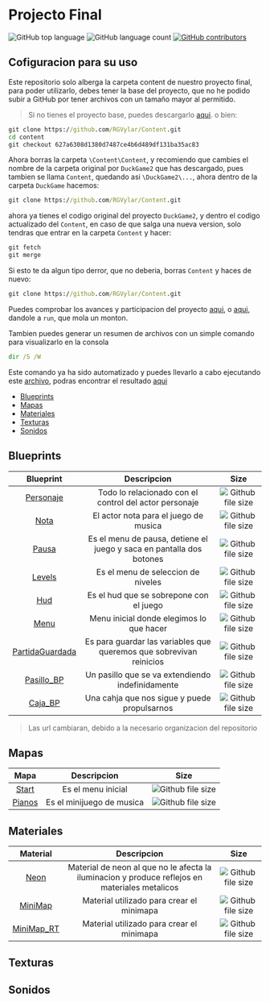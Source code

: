 # Projecto Final

![GitHub top language](https://img.shields.io/github/languages/top/RGVylar/Content.svg)
![GitHub language count](https://img.shields.io/github/languages/count/RGVylar/Content.svg)
[![GitHub contributors](https://img.shields.io/github/contributors/RGVylar/Content.svg)](https://github.com/RGVylar/Content/graphs/contributors)

## Cofiguracion para su uso

Este repositorio solo alberga la carpeta content de nuestro proyecto final, para poder utilizarlo, debes tener la base del proyecto, que no he podido subir a GitHub por tener archivos con un tamaño mayor al permitido.
>Si no tienes el proyecto base, puedes descargarlo [aqui][mega].
o bien:
```cmd
git clone https://github.com/RGVylar/Content.git
cd content
git checkout 627a6308d1380d7487ce4b6d489df131ba35ac83
```
Ahora borras la carpeta `\Content\Content`, y recomiendo que cambies el nombre de la carpeta original por `DuckGame2` que has descargado, pues tambien se llama `Content`, quedando asi `\DuckGame2\...`, ahora dentro de la carpeta `DuckGame` hacemos:
```cmd
git clone https://github.com/RGVylar/Content.git
```
ahora ya tienes el codigo original del proyecto `DuckGame2`, y dentro el codigo actualizado del `Content`, en caso de que salga una nueva version, solo tendras que entrar en la carpeta `Content` y hacer:
```cmd
git fetch
git merge
```
Si esto te da algun tipo derror, que no deberia, borras `Content` y haces de nuevo:
```cmd
git clone https://github.com/RGVylar/Content.git
```

Puedes comprobar los avances y participacion del proyecto [aqui][here], o [aqui][otro], dandole a `run`, que mola un monton.

Tambien puedes generar un resumen de archivos con un simple comando para visualizarlo en la consola
```cmd
dir /S /W
```
Este comando ya ha sido automatizado y puedes llevarlo a cabo ejecutando este [archivo][archivos], podras encontrar el resultado [aqui][dir]


* [Blueprints](#blueprints)
* [Mapas](#mapas)
* [Materiales](#materiales)
* [Texturas](#texturas)
* [Sonidos](#sonidos)

<a name="blueprints"></a>
## Blueprints
| Blueprint              |     Descripcion   |     Size       |
|   :---:                |     :---:         |     :---:      |
| [Personaje][personaje] | Todo lo relacionado con el control del actor personaje | ![Github file size](https://img.shields.io/github/size/RGVylar/Content/Personaje/Blueprints/2DSideScrollerCharacter.uasset.svg) |
| [Nota][nota] | El actor nota para el juego de musica | ![Github file size](https://img.shields.io/github/size/RGVylar/Content/Piano/Tile.uasset.svg) |
| [Pausa][pausa] | Es el menu de pausa, detiene el juego y saca en pantalla dos botones | ![Github file size](https://img.shields.io/github/size/RGVylar/Content/2DSideScrollerBP/Blueprints/Pausa.uasset.svg) |
| [Levels][levels] | Es el menu de seleccion de niveles | ![Github file size](https://img.shields.io/github/size/RGVylar/Content/2DSideScrollerBP/Blueprints/Levels.uasset.svg) |
| [Hud][hud] | Es el hud que se sobrepone con el juego | ![Github file size](https://img.shields.io/github/size/RGVylar/Content/Hud/Blueprints/Hud.uasset.svg) |
| [Menu][menu] | Menu inicial donde elegimos lo que hacer | ![Github file size](https://img.shields.io/github/size/RGVylar/Content/2DSideScrollerBP/Blueprints/Menu.uasset.svg) |
| [PartidaGuardada][partidaguardada] | Es para guardar las variables que queremos que sobrevivan reinicios | ![Github file size](https://img.shields.io/github/size/RGVylar/Content/2DSideScrollerBP/Blueprints/PartidaGuardada.uasset.svg) |
| [Pasillo_BP][pasillo] | Un pasillo que se va extendiendo indefinidamente | ![Github file size](https://img.shields.io/github/size/RGVylar/Content/2DSideScrollerBP/Blueprints/Pasillo_BP.uasset.svg) |
| [Caja_BP][caja] | Una cahja que nos sigue y puede propulsarnos | ![Github file size](https://img.shields.io/github/size/RGVylar/Content/Caja/Blueprints/Caja_BP.uasset.svg) |

>Las url cambiaran, debido a la necesario organizacion del repositorio

<a name="mapas"></a>
## Mapas
| Mapa              |     Descripcion   |     Size       |
|   :---:                |     :---:         |     :---:      |
| [Start][start] | Es el menu inicial | ![Github file size](https://img.shields.io/github/size/RGVylar/Content/Mapas/Start.umap.svg) |
| [Pianos][piano] | Es el minijuego de musica | ![Github file size](https://img.shields.io/github/size/RGVylar/Content/Mapas/Pianos.umap.svg) |

<a name="materiales"></a>
## Materiales
| Material     |     Descripcion   |     Size        |
|   :---:      |     :---:         |     :---:       |  
| [Neon][neon] | Material de neon al que no le afecta la iluminacion y produce reflejos en materiales metalicos | ![Github file size](https://img.shields.io/github/size/RGVylar/Content/2DSideScrollerBP/Neon.uasset.svg) |
| [MiniMap][minimapa]    | Material utilizado para crear el minimapa  | ![Github file size](https://img.shields.io/github/size/RGVylar/Content/2DSideScroller/Materials/MiniMap.uasset.svg) |
| [MiniMap_RT][minimapart] | Material utilizado para crear el minimapa | ![Github file size](https://img.shields.io/github/size/RGVylar/Content/2DSideScroller/Materials/MiniMap_RT.uasset.svg)|

<a name="texturas"></a>
## Texturas

<a name="sonidos"></a>
## Sonidos

[mega]:index.html
[here]:https://github.com/RGVylar/Content/graphs/contributors
[otro]:http://ghv.artzub.com/#repo=Content&climit=100&user=rgvylar

[archivos]:https://github.com/RGVylar/Content/blob/master/archivos.bat
[dir]:https://github.com/RGVylar/Content/blob/master/dir.txt

[personaje]:https://github.com/RGVylar/Content/blob/master/Personaje
[nota]:https://github.com/RGVylar/Content/blob/master/Nota
[pausa]:https://github.com/RGVylar/Content/blob/master/2DSideScrollerBP/Blueprints/Pausa.uasset
[levels]:https://github.com/RGVylar/Content/blob/master/2DSideScrollerBP/Blueprints/Levels.uasset
[hud]:https://github.com/RGVylar/Content/blob/master/2DSideScrollerBP/Blueprints/Hud.uasset
[menu]:https://github.com/RGVylar/Content/blob/master/2DSideScrollerBP/Blueprints/Menu.uasset
[partidaguardada]:https://github.com/RGVylar/Content/blob/master/2DSideScrollerBP/Blueprints/PartidaGuardada.uasset
[pasillo]:https://github.com/RGVylar/Content/blob/master/Pasillo
[caja]:https://github.com/RGVylar/Content/blob/master/Caja

[start]:https://github.com/RGVylar/Content/blob/master/2DSideScrollerBP/Mapas/Start.umap
[piano]:https://github.com/RGVylar/Content/blob/master/2DSideScrollerBP/Mapas/Pianos.umap

[neon]:https://github.com/RGVylar/Content/blob/master/2DSideScrollerBP/Neon.uasset
[minimapa]:https://github.com/RGVylar/Content/blob/master/2DSideScroller/Materials/MiniMap.uasset
[minimapart]:https://github.com/RGVylar/Content/blob/master/2DSideScroller/Materials/MiniMap_RT.uasset

